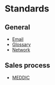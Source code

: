 # Standards

## General

* [Email](email.md)
* [Glossary](glossary.md)
* [Network](network.md)

## Sales process

* [MEDDIC](meddic.md)
